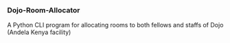 ### Dojo-Room-Allocator
A Python CLI program for allocating rooms to both fellows and staffs of Dojo (Andela Kenya facility)
